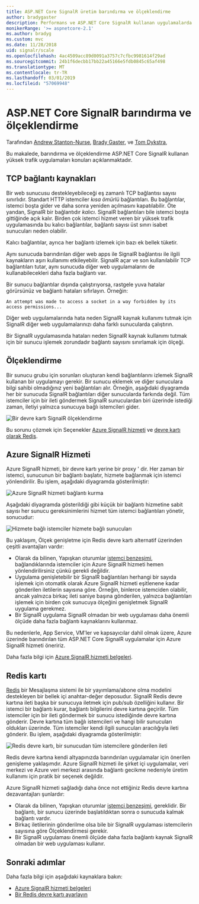 ```yaml
---
title: ASP.NET Core SignalR üretim barındırma ve ölçeklendirme
author: bradygaster
description: Performans ve ASP.NET Core SignalR kullanan uygulamalarda sorunları ölçeklendirme hakkında bilgi edinin.
monikerRange: '>= aspnetcore-2.1'
ms.author: bradyg
ms.custom: mvc
ms.date: 11/28/2018
uid: signalr/scale
ms.openlocfilehash: 4ac4509acc89d0091a3757c7cfbc9981614f29ad
ms.sourcegitcommit: 24b1f6decbb17bb22a45166e5fdb0845c65af498
ms.translationtype: MT
ms.contentlocale: tr-TR
ms.lasthandoff: 03/01/2019
ms.locfileid: "57069948"
---
```

# <a name="aspnet-core-signalr-hosting-and-scaling"></a>ASP.NET Core SignalR barındırma ve ölçeklendirme

Tarafından [Andrew Stanton-Nurse](https://twitter.com/anurse), [Brady Gaster](https://twitter.com/bradygaster), ve [Tom Dykstra](https://github.com/tdykstra),

Bu makalede, barındırma ve ölçeklendirme ASP.NET Core SignalR kullanan yüksek trafik uygulamaları konuları açıklanmaktadır.

## <a name="tcp-connection-resources"></a>TCP bağlantı kaynakları

Bir web sunucusu destekleyebileceği eş zamanlı TCP bağlantısı sayısı sınırlıdır. Standart HTTP istemciler *kısa ömürlü* bağlantıları. Bu bağlantılar, istemci boşta gider ve daha sonra yeniden açılmasını kapatılabilir. Öte yandan, SignalR bir bağlantıdır *kalıcı*. SignalR bağlantıları bile istemci boşta gittiğinde açık kalır. Birden çok istemci hizmet veren bir yüksek trafik uygulamasında bu kalıcı bağlantılar, bağlantı sayısı üst sınırı isabet sunucuları neden olabilir.

Kalıcı bağlantılar, ayrıca her bağlantı izlemek için bazı ek bellek tüketir.

Aynı sunucuda barındırılan diğer web apps ile SignalR bağlantısı ile ilgili kaynakların aşırı kullanımı etkileyebilir. SignalR açar ve son kullanılabilir TCP bağlantıları tutar, aynı sunucuda diğer web uygulamalarını de kullanabilecekleri daha fazla bağlantı var.

Bir sunucu bağlantılar dışında çalıştırıyorsa, rastgele yuva hatalar görürsünüz ve bağlantı hataları sıfırlayın. Örneğin:

```
An attempt was made to access a socket in a way forbidden by its access permissions...
```

Diğer web uygulamalarında hata neden SignalR kaynak kullanımı tutmak için SignalR diğer web uygulamalarınızı daha farklı sunucularda çalıştırın.

Bir SignalR uygulamasında hataları neden SignalR kaynak kullanımı tutmak için bir sunucu işlemek zorundadır bağlantı sayısını sınırlamak için ölçeği.

## <a name="scale-out"></a>Ölçeklendirme

Bir sunucu grubu için sorunları oluşturan kendi bağlantılarını izlemek SignalR kullanan bir uygulamayı gerekir. Bir sunucu eklemek ve diğer sunuculara bilgi sahibi olmadığınız yeni bağlantıları alır. Örneğin, aşağıdaki diyagramda her bir sunucuda SignalR bağlantıları diğer sunucularda farkında değil. Tüm istemciler için bir ileti göndermek SignalR sunuculardan biri üzerinde istediği zaman, iletiyi yalnızca sunucuya bağlı istemcileri gider.

![Bir devre kartı SignalR ölçeklendirme](scale/_static/scale-no-backplane.png)

Bu sorunu çözmek için Seçenekler [Azure SignalR hizmeti](#azure-signalr-service) ve [devre kartı olarak Redis](#redis-backplane).

## <a name="azure-signalr-service"></a>Azure SignalR Hizmeti

Azure SignalR hizmeti, bir devre kartı yerine bir proxy ' dir. Her zaman bir istemci, sunucunun bir bağlantı başlatır, hizmete bağlanmak için istemci yönlendirilir. Bu işlem, aşağıdaki diyagramda gösterilmiştir:

![Azure SignalR hizmeti bağlantı kurma](scale/_static/azure-signalr-service-one-connection.png)

Aşağıdaki diyagramda gösterildiği gibi küçük bir bağlantı hizmetine sabit sayısı her sunucu gereksinimlerini hizmet tüm istemci bağlantıları yönetir, sonucudur:

![Hizmete bağlı istemciler hizmete bağlı sunucuları](scale/_static/azure-signalr-service-multiple-connections.png)

Bu yaklaşım, Ölçek genişletme için Redis devre kartı alternatif üzerinden çeşitli avantajları vardır:

* Olarak da bilinen, Yapışkan oturumlar [istemci benzeşimi](/iis/extensions/configuring-application-request-routing-arr/http-load-balancing-using-application-request-routing#step-3---configure-client-affinity), bağlandıklarında istemciler için Azure SignalR hizmeti hemen yönlendirilirsiniz çünkü gerekli değildir.
* Uygulama genişletebilir bir SignalR bağlantıları herhangi bir sayıda işlemek için otomatik olarak Azure SignalR hizmeti eşitlenene kadar gönderilen iletilerin sayısına göre. Örneğin, binlerce istemciden olabilir, ancak yalnızca birkaç ileti saniye başına gönderilen, yalnızca bağlantıları işlemek için birden çok sunucuya ölçeğini genişletmek SignalR uygulama gerekmez.
* Bir SignalR uygulama SignalR olmadan bir web uygulaması daha önemli ölçüde daha fazla bağlantı kaynaklarını kullanmaz.

Bu nedenlerle, App Service, VM'ler ve kapsayıcılar dahil olmak üzere, Azure üzerinde barındırılan tüm ASP.NET Core SignalR uygulamalar için Azure SignalR hizmeti öneririz.

Daha fazla bilgi için [Azure SignalR hizmeti belgeleri](/azure/azure-signalr/signalr-overview).

## <a name="redis-backplane"></a>Redis kartı

[Redis](https://redis.io/) bir Mesajlaşma sistemi ile bir yayımlama/abone olma modelini destekleyen bir bellek içi anahtar-değer deposudur. SignalR Redis devre kartına ileti başka bir sunucuya iletmek için pub/sub özelliğini kullanır. Bir istemci bir bağlantı kurar, bağlantı bilgilerini devre kartına geçirilir. Tüm istemciler için bir ileti göndermek bir sunucu istediğinde devre kartına gönderir. Devre kartına tüm bağlı istemcileri ve hangi bilir sunucuları oldukları üzerinde. Tüm istemciler kendi ilgili sunucuları aracılığıyla ileti gönderir. Bu işlem, aşağıdaki diyagramda gösterilmiştir:

![Redis devre kartı, bir sunucudan tüm istemcilere gönderilen ileti](scale/_static/redis-backplane.png)

Redis devre kartına kendi altyapınızda barındırılan uygulamalar için önerilen genişleme yaklaşımdır. Azure SignalR hizmeti ile şirket içi uygulamalar, veri merkezi ve Azure veri merkezi arasında bağlantı gecikme nedeniyle üretim kullanımı için pratik bir seçenek değildir.

Azure SignalR hizmeti sağladığı daha önce not ettiğiniz Redis devre kartına dezavantajları şunlardır:

* Olarak da bilinen, Yapışkan oturumlar [istemci benzeşimi](/iis/extensions/configuring-application-request-routing-arr/http-load-balancing-using-application-request-routing#step-3---configure-client-affinity), gereklidir. Bir bağlantı, bir sunucu üzerinde başlatıldıktan sonra o sunucuda kalmak bağlantı vardır.
* Birkaç iletilerinin gönderilme olsa bile bir SignalR uygulaması istemcilerin sayısına göre Ölçeklendirmesi gerekir.
* Bir SignalR uygulaması önemli ölçüde daha fazla bağlantı kaynak SignalR olmadan bir web uygulaması kullanır.

## <a name="next-steps"></a>Sonraki adımlar

Daha fazla bilgi için aşağıdaki kaynaklara bakın:

* [Azure SignalR hizmeti belgeleri](/azure/azure-signalr/signalr-overview)
* [Bir Redis devre kartı ayarlayın](xref:signalr/redis-backplane)
